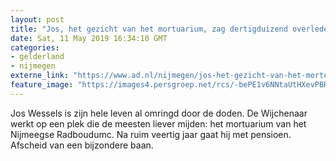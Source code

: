 ```yaml
---
layout: post
title: "Jos, het gezicht van het mortuarium, zag dertigduizend overledenen"
date: Sat, 11 May 2019 16:34:10 GMT
categories: 
- gelderland 
- nijmegen 
externe_link: "https://www.ad.nl/nijmegen/jos-het-gezicht-van-het-mortuarium-zag-dertigduizend-overledenen~af6651fb/"
feature_image: "https://images4.persgroep.net/rcs/-bePE1v6NNtaUtHXevPBRZWbtmo/diocontent/147270655/_fitwidth/400/?appId=21791a8992982cd8da851550a453bd7f&quality=0.7"
---
```


Jos Wessels is zijn hele leven al omringd door de doden. De Wijchenaar werkt op een plek die de meesten liever mijden: het mortuarium van het Nijmeegse Radboudumc. Na ruim veertig jaar gaat hij met pensioen. Afscheid van een bijzondere baan.
